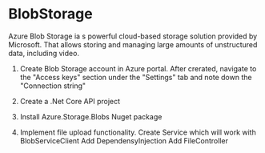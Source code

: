 # BlobStorage

Azure Blob Storage ia s powerful cloud-based storage solution provided by Microsoft.
That allows storing and managing large amounts of unstructured data, including video.

1. Create Blob Storage account in Azure portal.
	After crerated, navigate to the "Access keys" section under the "Settings" tab and 
	note down the "Connection string"

2. Create a .Net Core API project

3. Install Azure.Storage.Blobs Nuget package

4. Implement file upload functionality.
	Create Service which will work with BlobServiceClient
	Add DependensyInjection
	Add FileController